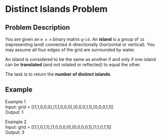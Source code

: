# Distinct Islands Problem

## Problem Description
You are given an `m x n` binary matrix `grid`. An **island** is a group of `1`s (representing land) connected 4-directionally (horizontal or vertical). You may assume all four edges of the grid are surrounded by water.

An island is considered to be the same as another if and only if one island can be **translated** (and not rotated or reflected) to equal the other.

The task is to return the **number of distinct islands**.

## Example
Example 1  
Input: grid = [[1,1,0,0,0],[1,1,0,0,0],[0,0,0,1,1],[0,0,0,1,1]]  
Output: 1

Example 2  
Input: grid = [[1,1,0,1,1],[1,0,0,0,0],[0,0,0,0,1],[1,1,0,1,1]]  
Output: 3




